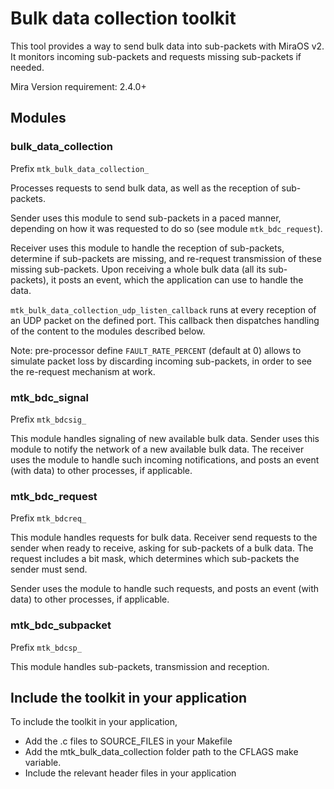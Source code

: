 # Bulk data collection toolkit

This tool provides a way to send bulk data into sub-packets with
MiraOS v2. It monitors incoming sub-packets and requests missing sub-packets if
needed.

Mira Version requirement:
2.4.0+

## Modules

### bulk_data_collection

Prefix `mtk_bulk_data_collection_`

Processes requests to send bulk data, as well as the reception of sub-packets.

Sender uses this module to send sub-packets in a paced manner, depending on how
it was requested to do so (see module `mtk_bdc_request`).

Receiver uses this module to handle the reception of sub-packets, determine if
sub-packets are missing, and re-request transmission of these missing
sub-packets. Upon receiving a whole bulk data (all its sub-packets), it posts
an event, which the application can use to handle the data.

`mtk_bulk_data_collection_udp_listen_callback` runs at every reception of an UDP packet on
the defined port. This callback then dispatches handling of the content to the
modules described below.

Note: pre-processor define `FAULT_RATE_PERCENT` (default at 0) allows to
simulate packet loss by discarding incoming sub-packets, in order to see the
re-request mechanism at work.

### mtk_bdc_signal

Prefix `mtk_bdcsig_`

This module handles signaling of new available bulk data. Sender uses this
module to notify the network of a new available bulk data. The receiver uses
the module to handle such incoming notifications, and posts an event (with data)
to other processes, if applicable.

### mtk_bdc_request

Prefix `mtk_bdcreq_`

This module handles requests for bulk data. Receiver send requests to the
sender when ready to receive, asking for sub-packets of a bulk data. The
request includes a bit mask, which determines which sub-packets the sender must
send.

Sender uses the module to handle such requests, and posts an event (with data)
to other processes, if applicable.

### mtk_bdc_subpacket

Prefix `mtk_bdcsp_`

This module handles sub-packets, transmission and reception.

## Include the toolkit in your application
To include the toolkit in your application,

- Add the .c files to SOURCE_FILES in your Makefile
- Add the mtk_bulk_data_collection folder path to the CFLAGS make variable.
- Include the relevant header files in your application
